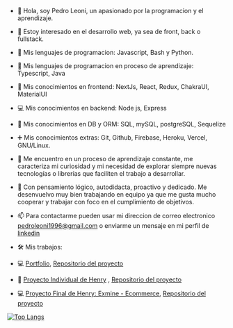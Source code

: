 - 👋 Hola, soy Pedro Leoni, un apasionado por la programacion y el aprendizaje. 

- 👀 Estoy interesado en el desarrollo web, ya sea de front, back o fullstack.

- 🧮 Mis lenguajes de programacion: Javascript, Bash y Python.

- 🧮 Mis lenguajes de programacion en proceso de aprendizaje: Typescript, Java

- 🎨 Mis conocimientos en frontend:  NextJs, React, Redux, ChakraUI, MaterialUI

- 💻 Mis conocimientos en backend: Node js, Express

- 💾 Mis conocimientos en DB y ORM: SQL, mySQL, postgreSQL, Sequelize

- ➕ Mis conocimientos extras: Git, Github, Firebase, Heroku, Vercel, GNU/Linux.

- 🌱 Me encuentro en un proceso de aprendizaje constante, me caracteriza mi curiosidad y mi necesidad de explorar siempre nuevas tecnologías o librerías que faciliten el trabajo a desarrollar.

- 💞️ Con pensamiento lógico, autodidacta, proactivo y dedicado. Me desenvuelvo muy bien trabajando en equipo ya que me gusta mucho cooperar y trabajar con foco en el cumplimiento de objetivos. 

- 📫 Para contactarme pueden usar mi direccion de correo electronico pedroleoni1996@gmail.com o enviarme un mensaje en mi perfil de [linkedin](https://www.linkedin.com/in/pedro-leoni/)

- 🛠 Mis trabajos:
- 💻 [Portfolio](https://pedro-leoni.vercel.app/), [Repositorio del proyecto](https://github.com/pedro-leoni/portfolio) 
- 🥐 [Proyecto Individual de Henry](https://pi-food-zeta.vercel.app/) , [Repositorio del proyecto](https://github.com/pedro-leoni/PI-Food)
- 💻 [Proyecto Final de Henry: Exmine - Ecommerce](https://final-project-beryl.vercel.app/), [Repositorio del proyecto](https://github.com/pabloktus/Final-Project)



[![Top Langs](https://github-readme-stats.vercel.app/api/top-langs/?username=pedro-leoni)](https://github.com/anuraghazra/github-readme-stats)
<!---
pedro-leoni/pedro-leoni is a ✨ special ✨ repository because its `README.md` (this file) appears on your GitHub profile.
You can click the Preview link to take a look at your changes.
--->
